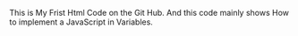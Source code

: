 This is My Frist Html Code on the Git Hub.
And this code mainly shows How to implement a  JavaScript in Variables.
